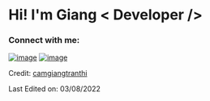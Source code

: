 
<h1> Hi! I'm  Giang < Developer /></h1>


<h3 >Connect with me:</h3>
<div>

[![image](https://img.shields.io/badge/LinkedIn-0077B5?style=for-the-badge&logo=linkedin&logoColor=white)](https://www.linkedin.com/in/cẩm-giang-9aaa5621a/)
[![image](https://img.shields.io/badge/Facebook-1DA1F2?style=for-the-badge&logo=facebook&logoColor=white)](https://www.facebook.com/camgiang20s)
  
</div>

Credit: [camgiangtranthi](https://github.com/camgiangtranthi)

Last Edited on: 03/08/2022
  
